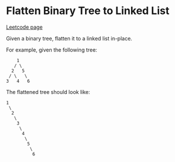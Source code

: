 # Flatten Binary Tree to Linked List
[Leetcode page](https://leetcode.com/problems/flatten-binary-tree-to-linked-list/description)

Given a binary tree, flatten it to a linked list in-place.

For example, given the following tree:

    
    
        1
       / \
      2   5
     / \   \
    3   4   6
    

The flattened tree should look like:

    
    
    1
     \
      2
       \
        3
         \
          4
           \
            5
             \
              6
    

